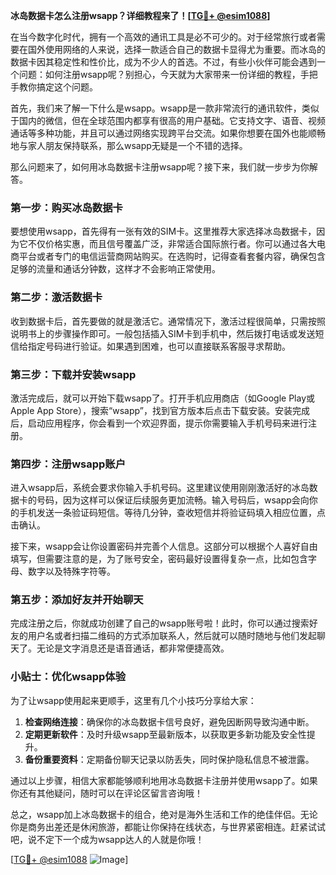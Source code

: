 **冰岛数据卡怎么注册wsapp？详细教程来了！[[TG💪+ @esim1088](https://t.me/s/esim1088)]**

在当今数字化时代，拥有一个高效的通讯工具是必不可少的。对于经常旅行或者需要在国外使用网络的人来说，选择一款适合自己的数据卡显得尤为重要。而冰岛的数据卡因其稳定性和性价比，成为不少人的首选。不过，有些小伙伴可能会遇到一个问题：如何注册wsapp呢？别担心，今天就为大家带来一份详细的教程，手把手教你搞定这个问题。

首先，我们来了解一下什么是wsapp。wsapp是一款非常流行的通讯软件，类似于国内的微信，但在全球范围内都享有很高的用户基础。它支持文字、语音、视频通话等多种功能，并且可以通过网络实现跨平台交流。如果你想要在国外也能顺畅地与家人朋友保持联系，那么wsapp无疑是一个不错的选择。

那么问题来了，如何用冰岛数据卡注册wsapp呢？接下来，我们就一步步为你解答。

### 第一步：购买冰岛数据卡

要想使用wsapp，首先得有一张有效的SIM卡。这里推荐大家选择冰岛数据卡，因为它不仅价格实惠，而且信号覆盖广泛，非常适合国际旅行者。你可以通过各大电商平台或者专门的电信运营商网站购买。在选购时，记得查看套餐内容，确保包含足够的流量和通话分钟数，这样才不会影响正常使用。

### 第二步：激活数据卡

收到数据卡后，首先要做的就是激活它。通常情况下，激活过程很简单，只需按照说明书上的步骤操作即可。一般包括插入SIM卡到手机中，然后拨打电话或发送短信给指定号码进行验证。如果遇到困难，也可以直接联系客服寻求帮助。

### 第三步：下载并安装wsapp

激活完成后，就可以开始下载wsapp了。打开手机应用商店（如Google Play或Apple App Store），搜索“wsapp”，找到官方版本后点击下载安装。安装完成后，启动应用程序，你会看到一个欢迎界面，提示你需要输入手机号码来进行注册。

### 第四步：注册wsapp账户

进入wsapp后，系统会要求你输入手机号码。这里建议使用刚刚激活好的冰岛数据卡的号码，因为这样可以保证后续服务更加流畅。输入号码后，wsapp会向你的手机发送一条验证码短信。等待几分钟，查收短信并将验证码填入相应位置，点击确认。

接下来，wsapp会让你设置密码并完善个人信息。这部分可以根据个人喜好自由填写，但需要注意的是，为了账号安全，密码最好设置得复杂一点，比如包含字母、数字以及特殊字符等。

### 第五步：添加好友并开始聊天

完成注册之后，你就成功创建了自己的wsapp账号啦！此时，你可以通过搜索好友的用户名或者扫描二维码的方式添加联系人，然后就可以随时随地与他们发起聊天了。无论是文字消息还是语音通话，都非常便捷高效。

### 小贴士：优化wsapp体验

为了让wsapp使用起来更顺手，这里有几个小技巧分享给大家：

1. **检查网络连接**：确保你的冰岛数据卡信号良好，避免因断网导致沟通中断。
2. **定期更新软件**：及时升级wsapp至最新版本，以获取更多新功能及安全性提升。
3. **备份重要资料**：定期备份聊天记录以防丢失，同时保护隐私信息不被泄露。

通过以上步骤，相信大家都能够顺利地用冰岛数据卡注册并使用wsapp了。如果你还有其他疑问，随时可以在评论区留言咨询哦！

总之，wsapp加上冰岛数据卡的组合，绝对是海外生活和工作的绝佳伴侣。无论你是商务出差还是休闲旅游，都能让你保持在线状态，与世界紧密相连。赶紧试试吧，说不定下一个成为wsapp达人的人就是你哦！

[[TG💪+ @esim1088](https://t.me/s/esim1088) ![Image](https://i.postimg.cc/4NQfJmqS/Snipaste-2025-05-13-00-14-12.png)]